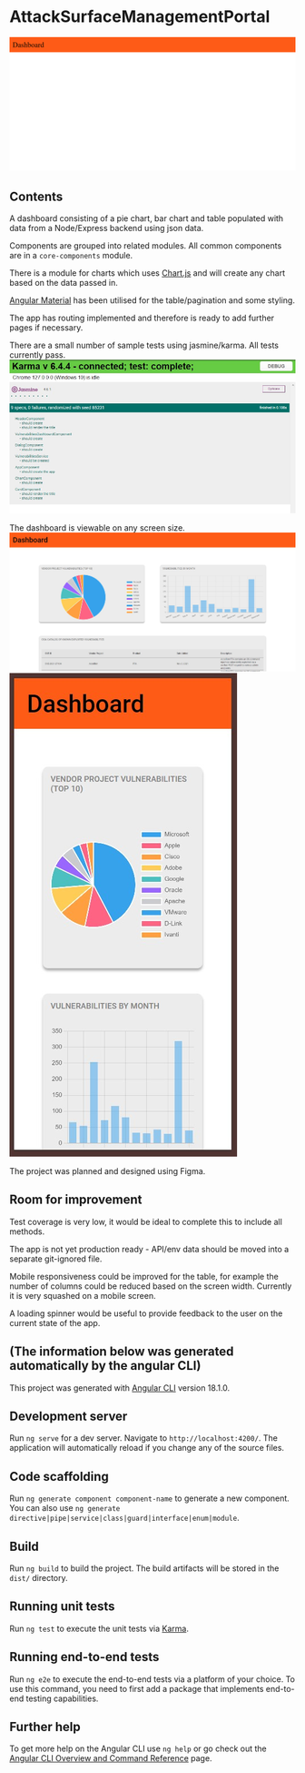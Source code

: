 


# AttackSurfaceManagementPortal

![Dashboard](/screenshots/covertSwarm.gif)

## Contents

A dashboard consisting of a pie chart, bar chart and table populated with data from a Node/Express backend using json data.

Components are grouped into related modules. All common components are in a `core-components` module. 

There is a module for charts which uses [Chart.js](https://www.chartjs.org/) and will create any chart based on the data passed in.

[Angular Material](https://material.angular.io/) has been utilised for the table/pagination and some styling.

The app has routing implemented and therefore is ready to add further pages if necessary.

There are a small number of sample tests using jasmine/karma. All tests currently pass. 
![Karma](/screenshots/testPass.jpg)

The dashboard is viewable on any screen size.
![Large Screen](/screenshots/dashboard.jpg)
![Mobile Screen](/screenshots/responsiveDashboard.jpg)

The project was planned and designed using Figma.

## Room for improvement

Test coverage is very low, it would be ideal to complete this to include all methods. 

The app is not yet production ready - API/env data should be moved into a separate git-ignored file.

Mobile responsiveness could be improved for the table, for example the number of columns could be reduced based on the screen width. Currently it is very squashed on a mobile screen.

A loading spinner would be useful to provide feedback to the user on the current state of the app.



(The information below was generated automatically by the angular CLI)
----------------------------------------------------------------------------------------------------

This project was generated with [Angular CLI](https://github.com/angular/angular-cli) version 18.1.0.

## Development server

Run `ng serve` for a dev server. Navigate to `http://localhost:4200/`. The application will automatically reload if you change any of the source files.

## Code scaffolding

Run `ng generate component component-name` to generate a new component. You can also use `ng generate directive|pipe|service|class|guard|interface|enum|module`.

## Build

Run `ng build` to build the project. The build artifacts will be stored in the `dist/` directory.

## Running unit tests

Run `ng test` to execute the unit tests via [Karma](https://karma-runner.github.io).

## Running end-to-end tests

Run `ng e2e` to execute the end-to-end tests via a platform of your choice. To use this command, you need to first add a package that implements end-to-end testing capabilities.

## Further help

To get more help on the Angular CLI use `ng help` or go check out the [Angular CLI Overview and Command Reference](https://angular.dev/tools/cli) page.
